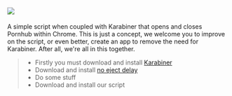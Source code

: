 # ![](http://www.ejectulate.com/img/ejectulatekeylogo.png)
A simple script when coupled with Karabiner that opens and closes Pornhub within Chrome.
This is just a concept, we welcome you to improve on the script, or even better, create an app to remove the need for Karabiner.
After all, we're all in this together.

>* Firstly you must download and install [Karabiner](https://pqrs.org/osx/karabiner/)
>* Download and install [no eject delay](https://pqrs.org/osx/karabiner/noejectdelay.html.en)
>* Do some stuff
>* Download and install our script
